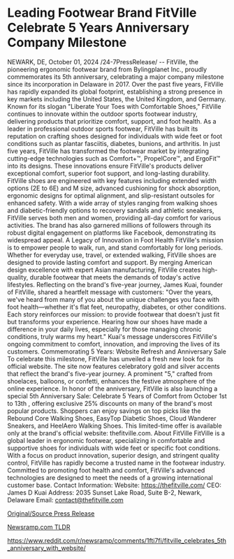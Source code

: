 # Leading Footwear Brand FitVille Celebrate 5 Years Anniversary Company Milestone

NEWARK, DE, October 01, 2024 /24-7PressRelease/ -- FitVille, the pioneering ergonomic footwear brand from Bylingplanet Inc., proudly commemorates its 5th anniversary, celebrating a major company milestone since its incorporation in Delaware in 2017. Over the past five years, FitVille has rapidly expanded its global footprint, establishing a strong presence in key markets including the United States, the United Kingdom, and Germany. Known for its slogan "Liberate Your Toes with Comfortable Shoes," FitVille continues to innovate within the outdoor sports footwear industry, delivering products that prioritize comfort, support, and foot health.  As a leader in professional outdoor sports footwear, FitVille has built its reputation on crafting shoes designed for individuals with wide feet or foot conditions such as plantar fasciitis, diabetes, bunions, and arthritis. In just five years, FitVille has transformed the footwear market by integrating cutting-edge technologies such as Comfort+™, PropelCore™, and ErgoFit™ into its designs. These innovations ensure FitVille's products deliver exceptional comfort, superior foot support, and long-lasting durability.  FitVille shoes are engineered with key features including extended width options (2E to 6E) and M size, advanced cushioning for shock absorption, ergonomic designs for optimal alignment, and slip-resistant outsoles for enhanced safety. With a wide array of styles ranging from walking shoes and diabetic-friendly options to recovery sandals and athletic sneakers, FitVille serves both men and women, providing all-day comfort for various activities. The brand has also garnered millions of followers through its robust digital engagement on platforms like Facebook, demonstrating its widespread appeal.  A Legacy of Innovation in Foot Health FitVille's mission is to empower people to walk, run, and stand comfortably for long periods. Whether for everyday use, travel, or extended walking, FitVille shoes are designed to provide lasting comfort and support. By merging American design excellence with expert Asian manufacturing, FitVille creates high-quality, durable footwear that meets the demands of today's active lifestyles.  Reflecting on the brand's five-year journey, James Kuai, founder of FitVille, shared a heartfelt message with customers: "Over the years, we've heard from many of you about the unique challenges you face with foot health—whether it's flat feet, neuropathy, diabetes, or other conditions. Each story reinforces our mission: to provide footwear that doesn't just fit but transforms your experience. Hearing how our shoes have made a difference in your daily lives, especially for those managing chronic conditions, truly warms my heart." Kuai's message underscores FitVille's ongoing commitment to comfort, innovation, and improving the lives of its customers.  Commemorating 5 Years: Website Refresh and Anniversary Sale To celebrate this milestone, FitVille has unveiled a fresh new look for its official website. The site now features celebratory gold and silver accents that reflect the brand's five-year journey. A prominent "5," crafted from shoelaces, balloons, or confetti, enhances the festive atmosphere of the online experience.  In honor of the anniversary, FitVille is also launching a special 5th Anniversary Sale: Celebrate 5 Years of Comfort from October 1st to 13th , offering exclusive 25% discounts on many of the brand's most popular products. Shoppers can enjoy savings on top picks like the Rebound Core Walking Shoes, EasyTop Diabetic Shoes, Cloud Wanderer Sneakers, and HeelAero Walking Shoes. This limited-time offer is available only at the brand's official website: thefitville.com.  About FitVille FitVille is a global leader in ergonomic footwear, specializing in comfortable and supportive shoes for individuals with wide feet or specific foot conditions. With a focus on product innovation, superior design, and stringent quality control, FitVille has rapidly become a trusted name in the footwear industry. Committed to promoting foot health and comfort, FitVille's advanced technologies are designed to meet the needs of a growing international customer base.  Contact Information: Website: https://thefitville.com/ CEO: James D Kuai Address: 2035 Sunset Lake Road, Suite B-2, Newark, Delaware Email: contact@thefitville.com 

[Original/Source Press Release](https://www.24-7pressrelease.com/press-release/514759/leading-footwear-brand-fitville-celebrate-5-years-anniversary-company-milestone)
                    

[Newsramp.com TLDR](None) 

https://www.reddit.com/r/newsramp/comments/1fti7fi/fitville_celebrates_5th_anniversary_with_website/